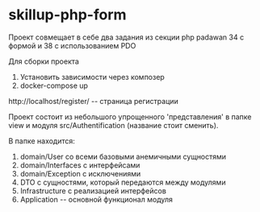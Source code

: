 # skillup-php-form

Проект совмещает в себе два задания из секции php padawan
 34 с формой и 38 с использованием PDO

Для сборки проекта 
1. Установить зависимости через композер
2. docker-compose up

http://localhost/register/ -- страница регистрации

Проект состоит из небольшого упрощенного 'представления' в папке view
и модуля src/Authentification (название стоит сменить). 

В папке находится: 
1. domain/User со всеми базовыми анемичными сущностями
2. domain/Interfaces с интерфейсами
3. domain/Exception с исключениями
4. DTO с сущностями, который передаются между модулями
5. Infrastructure с реализацией интерфейсов
6. Application -- основной функционал модуля
 
